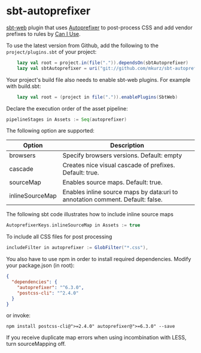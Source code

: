 sbt-autoprefixer
================

[sbt-web](https://github.com/sbt/sbt-web) plugin that uses [Autoprefixer](https://github.com/ai/autoprefixer) to post-process CSS and add vendor prefixes to rules by [Can I Use](http://caniuse.com).

To use the latest version from Github, add the following to the `project/plugins.sbt` of your project:

```scala
    lazy val root = project.in(file(".")).dependsOn(sbtAutoprefixer)
    lazy val sbtAutoprefixer = uri("git://github.com/mkurz/sbt-autoprefixer")
```

Your project's build file also needs to enable sbt-web plugins. For example with build.sbt:

```scala
    lazy val root = (project in file(".")).enablePlugins(SbtWeb)
```

Declare the execution order of the asset pipeline:
```scala
pipelineStages in Assets := Seq(autoprefixer)
```

The following option are supported:

Option              | Description
--------------------|------------
browsers            | Specify browsers versions. Default: empty
cascade           	| Creates nice visual cascade of prefixes. Default: true.
sourceMap           | Enables source maps. Default: true.
inlineSourceMap     | Enables inline source maps by data:uri to annotation comment. Default: false.
    
The following sbt code illustrates how to include inline source maps 

```scala
AutoprefixerKeys.inlineSourceMap in Assets := true
```

To include all CSS files for post processing

```scala
includeFilter in autoprefixer := GlobFilter("*.css"),
```

You also have to use npm in order to install required dependencies.
Modify your package.json (in root):

```json
{
  "dependencies": {
	"autoprefixer": "^6.3.0",
	"postcss-cli": "^2.4.0"
  }
}
```
or invoke:
```
npm install postcss-cli@">=2.4.0" autoprefixer@">=6.3.0" --save
```

If you receive duplicate map errors when using incombination with LESS, turn sourceMapping off.
